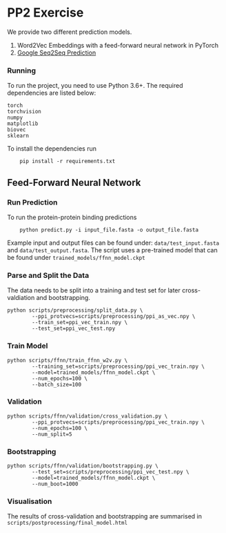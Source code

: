 # PP2 Exercise

We provide two different prediction models.

1. Word2Vec Embeddings with a feed-forward neural network in PyTorch
2. [Google Seq2Seq Prediction](https://github.com/nagam11/PP2/tree/master/scripts/s2s)

### Running

To run the project, you need to use Python 3.6+. The required dependencies are listed below: 

```{python}
torch 
torchvision
numpy 
matplotlib
biovec 
sklearn 
```

To install the dependencies run

        pip install -r requirements.txt 

## Feed-Forward Neural Network
### Run Prediction
To run the protein-protein binding predictions 

        python predict.py -i input_file.fasta -o output_file.fasta
        
Example input and output files can be found under: `data/test_input.fasta` and `data/test_output.fasta`. The script uses a pre-trained model that can be found under `trained_models/ffnn_model.ckpt`

### Parse and Split the Data
The data needs to be split into a training and test set for later cross-valdiation and bootstrapping.
```{bash}
python scripts/preprocessing/split_data.py \
		--ppi_protvecs=scripts/preprocessing/ppi_as_vec.npy \
		--train_set=ppi_vec_train.npy \
		--test_set=ppi_vec_test.npy
```

### Train Model
```{bash}
python scripts/ffnn/train_ffnn_w2v.py \
		--training_set=scripts/preprocessing/ppi_vec_train.npy \
		--model=trained_models/ffnn_model.ckpt \
		--num_epochs=100 \
		--batch_size=100
```

### Validation
```{bash}
python scripts/ffnn/validation/cross_validation.py \
		--ppi_protvecs=scripts/preprocessing/ppi_vec_train.npy \
		--num_epochs=100 \
		--num_split=5
```

### Bootstrapping
```{bash}
python scripts/ffnn/validation/bootstrapping.py \
		--test_set=scripts/preprocessing/ppi_vec_test.npy \
		--model=trained_models/ffnn_model.ckpt \
		--num_boot=1000
```
### Visualisation
The results of cross-validation and bootstrapping are summarised in `scripts/postprocessing/final_model.html`
